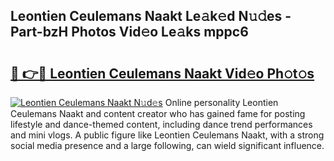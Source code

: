 ## Leontien Ceulemans Naakt Le𝚊k𝚎d N𝚞𝚍es - Part-bzH Photos Vid𝚎o Le𝚊ks mppc6

# <h2><a href="http://fb12zj.evod.top/?m=Leontien+Ceulemans+Naakt">🔗 👉🔴 Leontien Ceulemans Naakt Vid𝚎o Ph𝚘t𝚘s</a></h2>

[![Leontien Ceulemans Naakt N𝚞d𝚎s](https://i.imgur.com/8V9OHl7.gif)](http://fb12zj.evod.top/?m=Leontien+Ceulemans+Naakt)
Online personality Leontien Ceulemans Naakt and content creator who has gained fame for posting lifestyle and dance-themed content, including dance trend performances and mini vlogs. A public figure like Leontien Ceulemans Naakt, with a strong social media presence and a large following, can wield significant influence. 
